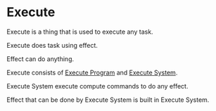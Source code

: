 # **Execute**



Execute is a thing that is used to execute any task.



Execute does task using effect.



Effect can do anything.



Execute consists of [Execute Program](ExecuteProgram/a.md) and [Execute System](ExecuteSystem/a.md).



Execute System execute compute commands to do any effect.


Effect that can be done by Execute System is built in Execute System.




